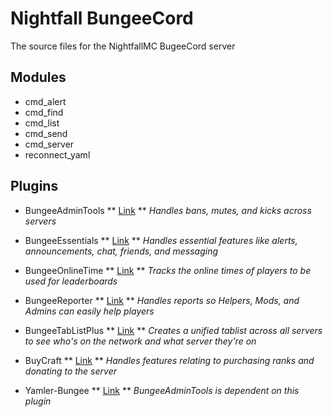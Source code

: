 # Nightfall BungeeCord

The source files for the NightfallMC BugeeCord server

## Modules
* cmd_alert
* cmd_find
* cmd_list
* cmd_send
* cmd_server
* reconnect_yaml

## Plugins
* BungeeAdminTools
  ** [Link](https://www.spigotmc.org/resources/bungee-admin-tools-basics-edition.444/)
  ** _Handles bans, mutes, and kicks across servers_

* BungeeEssentials
  ** [Link](https://www.spigotmc.org/resources/bungeeessentials.1488/)
  ** _Handles essential features like alerts, announcements, chat, friends, and messaging_

* BungeeOnlineTime
  ** [Link](https://www.spigotmc.org/resources/bungeeonlinetime.795/)
  ** _Tracks the online times of players to be used for leaderboards_

* BungeeReporter
  ** [Link](https://www.spigotmc.org/resources/bungeereporter.1021/)
  ** _Handles reports so Helpers, Mods, and Admins can easily help players_

* BungeeTabListPlus
  ** [Link](https://www.spigotmc.org/resources/bungeetablistplus.313/)
  ** _Creates a unified tablist across all servers to see who's on the network and what server they're on_

* BuyCraft
  ** [Link](https://www.spigotmc.org/resources/buycraft.336/)
  ** _Handles features relating to purchasing ranks and donating to the server_

* Yamler-Bungee
  ** [Link](https://www.spigotmc.org/resources/yamler.315/)
  ** _BungeeAdminTools is dependent on this plugin_